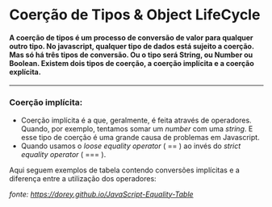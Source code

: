 # Coerção de Tipos & Object LifeCycle

#### A coerção de tipos é um processo de conversão de valor para qualquer outro tipo. No javascript, qualquer tipo de dados está sujeito a coerção. Mas só há três tipos de conversão. Ou o tipo será String, ou Number ou Boolean. Existem dois tipos de coerção, a coerção implícita e a coerção explícita.
-----

### Coerção implícita:
- Coerção implícita é a que, geralmente, é feita através de operadores. Quando, por exemplo, tentamos somar um <i>number</i> com uma <i>string</i>. E esse tipo de coerção é uma grande causa de problemas em Javascript.
- Quando usamos o <i>loose equality operator</i> ( == ) ao invés do <i> strict equality operator </i> ( === ).

Aqui seguem exemplos de tabela contendo conversões implícitas e a diferença entre a utilização dos operadores:

<!-- ### Loose equality operator:
<image src='./assets/loose.png'>
<br>

### Strict equality operator:
<image src='./assets/strict.png'>
<br>

### If Statement:
<image src='./assets/if.png'> -->

<i>fonte: https://dorey.github.io/JavaScript-Equality-Table </i>